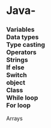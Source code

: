 # Java-
<h3>Variables</br>
Data types</br>
Type casting </br>
Operators</br>
Strings</br>
If else</br>
Switch</br>
object<br>
Class<br>
While loop</br>
For loop</h3>
Arrays<br>
<br>
